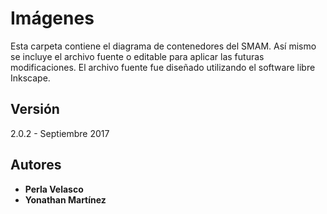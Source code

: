 # Imágenes

Esta carpeta contiene el diagrama de contenedores del SMAM. Así mismo se incluye el archivo fuente o editable para aplicar las 
futuras modificaciones. El archivo fuente fue diseñado utilizando el software libre Inkscape.

## Versión

2.0.2 - Septiembre 2017

## Autores

* **Perla Velasco**
* **Yonathan Martínez**
